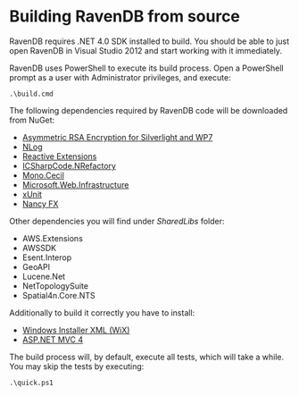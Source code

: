 ﻿# Building RavenDB from source

RavenDB requires .NET 4.0 SDK installed to build. You should be able to just open RavenDB in Visual Studio 2012 and start working with it immediately.

RavenDB uses PowerShell to execute its build process. Open a PowerShell prompt as a user with Administrator privileges, and execute:

	.\build.cmd

The following dependencies required by RavenDB code will be downloaded from NuGet:

* [Asymmetric RSA Encryption for Silverlight and WP7](https://www.nuget.org/packages/DH.Scrypt.dll/)
* [NLog](https://nlog-project.org/)
* [Reactive Extensions](https://archive.codeplex.com/?p=rx)
* [ICSharpCode.NRefactory](https://www.nuget.org/packages/ICSharpCode.NRefactory)
* [Mono.Cecil](https://www.nuget.org/packages/Mono.Cecil/)
* [Microsoft.Web.Infrastructure](https://www.nuget.org/packages/Microsoft.Web.Infrastructure/)
* [xUnit](https://github.com/xunit/xunit)
* [Nancy FX](http://nancyfx.org/)

Other dependencies you will find under _SharedLibs_ folder:

* AWS.Extensions
* AWSSDK
* Esent.Interop
* GeoAPI
* Lucene.Net
* NetTopologySuite
* Spatial4n.Core.NTS

Additionally to build it correctly you have to install:

* [Windows Installer XML (WiX)](http://wixtoolset.org/)
* [ASP.NET MVC 4](https://docs.microsoft.com/en-us/aspnet/mvc/mvc4)

The build process will, by default, execute all tests, which will take a while. You may skip the tests by executing:

    .\quick.ps1